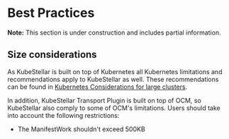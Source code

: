# Best Practices

**Note:**  This section is under construction and includes partial information. 
## Size considerations
As KubeStellar is built on top of Kubernetes all Kubernetes limitations and recommendations apply to KubeStellar as well. These recommendations can be found in [Kubernetes Considerations for large clusters](https://kubernetes.io/docs/setup/best-practices/cluster-large/).

In addition, KubeStellar Transport Plugin is built on top of OCM, so KubeStellar also comply to some of OCM's limitations. Users should take into account the following restrictions:

  * The ManifestWork shouldn't exceed 500KB
